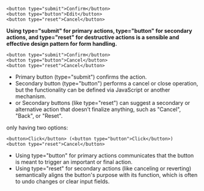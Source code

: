 ```
<button type="submit">Confirm</button>
<button type="button">Edit</button>
<button type="reset">Cancel</button>
```


**Using type="submit" for primary actions, type="button" for secondary actions, and type="reset" for destructive actions is a sensible and effective design pattern for form handling.**

```
<button type="submit">Confirm</button>
<button type="button">Cancel</button>
<button type="reset">Cancel</button>
```
- Primary button (type="submit") confirms the action.
- Secondary button (type="button") performs a cancel or close operation, but the functionality can be defined via JavaScript or another mechanism.
- or Secondary buttons (like type="reset") can suggest a secondary or alternative action that doesn’t finalize anything, such as "Cancel", "Back", or "Reset".

only having two options:

```
<button>Click</button> (<button type="button">Click</button>)
<button type="reset">Cancel</button>
```


- Using type="button" for primary actions communicates that the button is meant to trigger an important or final action.
- Using type="reset" for secondary actions (like canceling or reverting) semantically aligns the button's purpose with its function, which is often to undo changes or clear input fields.
